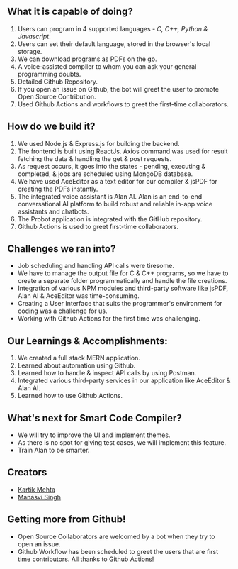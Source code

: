 ## What it is capable of doing?
1. Users can program in 4 supported languages - _C, C++, Python & Javascript_.
2. Users can set their default language, stored in the browser's local storage.
3. We can download programs as PDFs on the go.
4. A voice-assisted compiler to whom you can ask your general programming doubts.
5. Detailed Github Repository.
6. If you open an issue on Github, the bot will greet the user to promote Open Source Contribution.
7. Used Github Actions and workflows to greet the first-time collaborators.

## How do we build it?
1. We used Node.js & Express.js for building the backend.
2. The frontend is built using ReactJs. Axios command was used for result fetching the data & handling the get & post requests.
3. As request occurs, it goes into the states - pending, executing & completed, & jobs are scheduled using MongoDB database.
4. We have used AceEditor as a text editor for our compiler & jsPDF for creating the PDFs instantly.
5. The integrated voice assistant is Alan AI. Alan is an end-to-end conversational AI platform to build robust and reliable in-app voice assistants and chatbots.
6. The Probot application is integrated with the GitHub repository.
7. Github Actions is used to greet first-time collaborators.

## Challenges we ran into?
- Job scheduling and handling API calls were tiresome.
- We have to manage the output file for C & C++ programs, so we have to create a separate folder programmatically and handle the file creations.
- Integration of various NPM modules and third-party software like jsPDF, Alan AI & AceEditor was time-consuming.
- Creating a User Interface that suits the programmer's environment for coding was a challenge for us.
- Working with Github Actions for the first time was challenging.

## Our Learnings & Accomplishments:
1. We created a full stack MERN application.
2. Learned about automation using Github.
3. Learned how to handle & inspect API calls by using Postman.
4. Integrated various third-party services in our application like AceEditor & Alan AI.
5. Learned how to use Github Actions.

## What's next for Smart Code Compiler?
- We will try to improve the UI and implement themes.
- As there is no spot for giving test cases, we will implement this feature.
- Train Alan to be smarter.

## Creators
- [Kartik Mehta](https://github.com/kartikmehta8)
- [Manasvi Singh](https://github.com/Alcyone713)

## Getting more from Github!
- Open Source Collaborators are welcomed by a bot when they try to open an issue.
- Github Workflow has been scheduled to greet the users that are first time contributors. All thanks to Github Actions!
